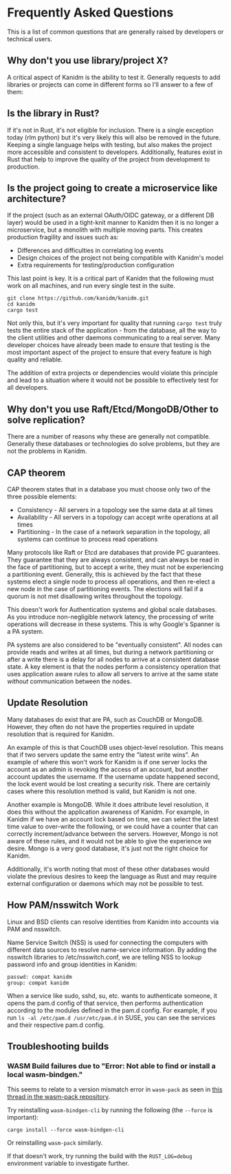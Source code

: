 # Frequently Asked Questions

This is a list of common questions that are generally raised by developers or technical users.

## Why don't you use library/project X?

A critical aspect of Kanidm is the ability to test it. Generally requests to add libraries or
projects can come in different forms so I'll answer to a few of them:

## Is the library in Rust?

If it's not in Rust, it's not eligible for inclusion. There is a single exception today (rlm python)
but it's very likely this will also be removed in the future. Keeping a single language helps with
testing, but also makes the project more accessible and consistent to developers. Additionally,
features exist in Rust that help to improve the quality of the project from development to
production.

## Is the project going to create a microservice like architecture?

If the project (such as an external OAuth/OIDC gateway, or a different DB layer) would be used in a
tight-knit manner to Kanidm then it is no longer a microservice, but a monolith with multiple moving
parts. This creates production fragility and issues such as:

- Differences and difficulties in correlating log events
- Design choices of the project not being compatible with Kanidm's model
- Extra requirements for testing/production configuration

This last point is key. It is a critical part of Kanidm that the following must work on all
machines, and run every single test in the suite.

```shell
git clone https://github.com/kanidm/kanidm.git
cd kanidm
cargo test
```

Not only this, but it's very important for quality that running `cargo test` truly tests the entire
stack of the application - from the database, all the way to the client utilities and other daemons
communicating to a real server. Many developer choices have already been made to ensure that testing
is the most important aspect of the project to ensure that every feature is high quality and
reliable.

The addition of extra projects or dependencies would violate this principle and lead to a situation
where it would not be possible to effectively test for all developers.

## Why don't you use Raft/Etcd/MongoDB/Other to solve replication?

There are a number of reasons why these are generally not compatible. Generally these databases or
technologies do solve problems, but they are not the problems in Kanidm.

## CAP theorem

CAP theorem states that in a database you must choose only two of the three possible elements:

- Consistency - All servers in a topology see the same data at all times
- Availability - All servers in a topology can accept write operations at all times
- Partitioning - In the case of a network separation in the topology, all systems can continue to
  process read operations

Many protocols like Raft or Etcd are databases that provide PC guarantees. They guarantee that they
are always consistent, and can always be read in the face of partitioning, but to accept a write,
they must not be experiencing a partitioning event. Generally, this is achieved by the fact that
these systems elect a single node to process all operations, and then re-elect a new node in the
case of partitioning events. The elections will fail if a quorum is not met disallowing writes
throughout the topology.

This doesn't work for Authentication systems and global scale databases. As you introduce
non-negligible network latency, the processing of write operations will decrease in these systems.
This is why Google's Spanner is a PA system.

PA systems are also considered to be "eventually consistent". All nodes can provide reads and writes
at all times, but during a network partitioning or after a write there is a delay for all nodes to
arrive at a consistent database state. A key element is that the nodes perform a consistency
operation that uses application aware rules to allow all servers to arrive at the same state
_without_ communication between the nodes.

## Update Resolution

Many databases do exist that are PA, such as CouchDB or MongoDB. However, they often do not have the
properties required in update resolution that is required for Kanidm.

An example of this is that CouchDB uses object-level resolution. This means that if two servers
update the same entry the "latest write wins". An example of where this won't work for Kanidm is if
one server locks the account as an admin is revoking the access of an account, but another account
updates the username. If the username update happened second, the lock event would be lost creating
a security risk. There are certainly cases where this resolution method is valid, but Kanidm is not
one.

Another example is MongoDB. While it does attribute level resolution, it does this without the
application awareness of Kanidm. For example, in Kanidm if we have an account lock based on time, we
can select the latest time value to over-write the following, or we could have a counter that can
correctly increment/advance between the servers. However, Mongo is not aware of these rules, and it
would not be able to give the experience we desire. Mongo is a very good database, it's just not the
right choice for Kanidm.

Additionally, it's worth noting that most of these other databases would violate the previous
desires to keep the language as Rust and may require external configuration or daemons which may not
be possible to test.

## How PAM/nsswitch Work

Linux and BSD clients can resolve identities from Kanidm into accounts via PAM and nsswitch.

Name Service Switch (NSS) is used for connecting the computers with different data sources to
resolve name-service information. By adding the nsswitch libraries to /etc/nsswitch.conf, we are
telling NSS to lookup password info and group identities in Kanidm:

```text
passwd: compat kanidm
group: compat kanidm
```

When a service like sudo, sshd, su, etc. wants to authenticate someone, it opens the pam.d config of
that service, then performs authentication according to the modules defined in the pam.d config. For
example, if you run `ls -al /etc/pam.d /usr/etc/pam.d` in SUSE, you can see the services and their
respective pam.d config.

## Troubleshooting builds

### WASM Build failures due to "Error: Not able to find or install a local wasm-bindgen."

This seems to relate to a version mismatch error in `wasm-pack` as seen in
[this thread in the wasm-pack repository](https://github.com/rustwasm/wasm-pack/issues/1138).

Try reinstalling `wasm-bindgen-cli` by running the following (the `--force` is important):

```shell
cargo install --force wasm-bindgen-cli
```

Or reinstalling `wasm-pack` similarly.

If that doesn't work, try running the build with the `RUST_LOG=debug` environment variable to
investigate further.
